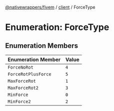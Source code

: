 [@nativewrappers/fivem](../../README.md) / [client](../README.md) / ForceType

# Enumeration: ForceType

## Enumeration Members

| Enumeration Member | Value |
| :------ | :------ |
| `ForceNoRot` | `4` |
| `ForceRotPlusForce` | `5` |
| `MaxForceRot` | `1` |
| `MaxForceRot2` | `3` |
| `MinForce` | `0` |
| `MinForce2` | `2` |
